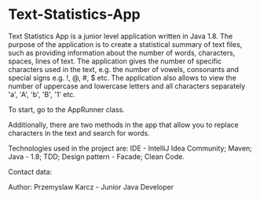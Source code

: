 # Text-Statistics-App
Text Statistics App is a junior level application written in Java 1.8.
The purpose of the application is to create a statistical summary of text files, such as providing information about the number of words, characters, spaces, lines of text. 
The application gives the number of specific characters used in the text, e.g. the number of vowels, consonants and special signs e.g. !, @, #, $ etc. 
The application also allows to view the number of uppercase and lowercase letters and all characters separately 'a', 'A', 'b', 'B', '1' etc.

To start, go to the AppRunner class.

Additionally, there are two methods in the app that allow you to replace characters in the text and search for words.

Technologies used in the project are: IDE - IntelliJ Idea Community; Maven; Java - 1.8; TDD; Design pattern - Facade; Clean Code.

Contact data:

Author: Przemyslaw Karcz - Junior Java Developer
